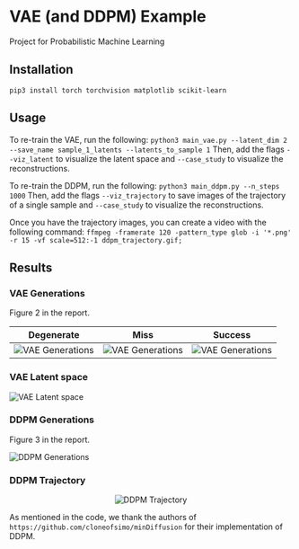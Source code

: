 # VAE (and DDPM) Example

Project for Probabilistic Machine Learning

## Installation

```pip3 install torch torchvision matplotlib scikit-learn```

## Usage

To re-train the VAE, run the following:
```python3 main_vae.py --latent_dim 2 --save_name sample_1_latents --latents_to_sample 1```
Then, add the flags `--viz_latent` to visualize the latent space and `--case_study` to visualize the reconstructions.

To re-train the DDPM, run the following:
```python3 main_ddpm.py --n_steps 1000```
Then, add the flags `--viz_trajectory` to save images of the trajectory of a single sample and `--case_study` to visualize the reconstructions.

Once you have the trajectory images, you can create a video with the following command:
```ffmpeg -framerate 120 -pattern_type glob -i '*.png' -r 15 -vf scale=512:-1 ddpm_trajectory.gif;```

## Results

### VAE Generations

Figure 2 in the report.

| Degenerate | Miss | Success |
| --- | --- | --- |
![VAE Generations](vae_fail.png) | ![VAE Generations](vae_half_fail.png) | ![VAE Generations](vae_success.png)

### VAE Latent space

![VAE Latent space](vae_latent_space.png)

### DDPM Generations

Figure 3 in the report.

![DDPM Generations](ddpm_outputs_10.png)

### DDPM Trajectory

<p align="center">
  <img src="ddpm_trajectory.gif" alt="DDPM Trajectory">
</p>

As mentioned in the code, we thank the authors of `https://github.com/cloneofsimo/minDiffusion` for their implementation of DDPM.